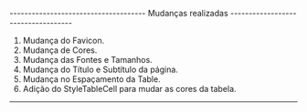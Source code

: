 ------------------------------------- Mudanças realizadas -----------------------------------

1. Mudança do Favicon.
2. Mudança de Cores.
3. Mudança das Fontes e Tamanhos.
4. Mudança do Título e Subtítulo da página.
5. Mudança no Espaçamento da Table.
6. Adição do StyleTableCell para mudar as cores da tabela.

-------------------------------------------------------------------------------------------------------------------------------------------------------
